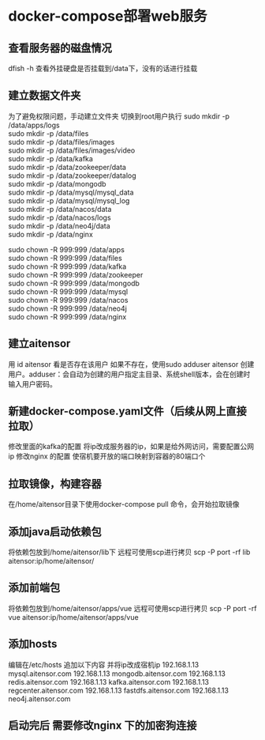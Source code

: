 # docker-compose部署web服务
## 查看服务器的磁盘情况
dfish -h 查看外挂硬盘是否挂载到/data下，没有的话进行挂载
## 建立数据文件夹
为了避免权限问题，手动建立文件夹
切换到root用户执行
sudo mkdir -p /data/apps/logs  
sudo mkdir -p /data/files  
sudo mkdir -p /data/files/images  
sudo mkdir -p /data/files/images/video  
sudo mkdir -p /data/kafka  
sudo mkdir -p /data/zookeeper/data  
sudo mkdir -p /data/zookeeper/datalog  
sudo mkdir -p /data/mongodb  
sudo mkdir -p /data/mysql/mysql_data  
sudo mkdir -p /data/mysql/mysql_log  
sudo mkdir -p /data/nacos/data  
sudo mkdir -p /data/nacos/logs  
sudo mkdir -p /data/neo4j/data  
sudo mkdir -p /data/nginx  

sudo chown -R 999:999 /data/apps  
sudo chown -R 999:999 /data/files  
sudo chown -R 999:999 /data/kafka  
sudo chown -R 999:999 /data/zookeeper  
sudo chown -R 999:999 /data/mongodb  
sudo chown -R 999:999 /data/mysql  
sudo chown -R 999:999 /data/nacos  
sudo chown -R 999:999 /data/neo4j  
sudo chown -R 999:999 /data/nginx  
## 建立aitensor
用 id aitensor 看是否存在该用户
如果不存在，使用sudo adduser aitensor 创建用户。adduser：会自动为创建的用户指定主目录、系统shell版本，会在创建时输入用户密码。

## 新建docker-compose.yaml文件（后续从网上直接拉取）
修改里面的kafka的配置 将ip改成服务器的ip，如果是给外网访问，需要配置公网ip
修改nginx 的配置 使宿机要开放的端口映射到容器的80端口个

## 拉取镜像，构建容器
在/home/aitensor目录下使用docker-compose pull 命令，会开始拉取镜像

## 添加java启动依赖包
将依赖包放到/home/aitensor/lib下
远程可使用scp进行拷贝
scp -P port -rf lib aitensor:ip/home/aitensor/

## 添加前端包
将依赖包放到/home/aitensor/apps/vue
远程可使用scp进行拷贝
scp -P port -rf vue aitensor:ip/home/aitensor/apps/vue

## 添加hosts
编辑在/etc/hosts 追加以下内容 并将ip改成宿机ip
192.168.1.13       mysql.aitensor.com
192.168.1.13      mongodb.aitensor.com
192.168.1.13      redis.aitensor.com
192.168.1.13   kafka.aitensor.com
192.168.1.13    regcenter.aitensor.com
192.168.1.13    fastdfs.aitensor.com
192.168.1.13    neo4j.aitensor.com











## 启动完后 需要修改nginx 下的加密狗连接


